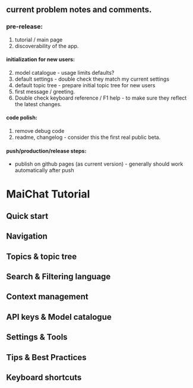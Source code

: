 ## current problem notes and comments.

### pre-release:

1. tutorial / main page
2. discoverability of the app.

#### initialization for new users:
2. model catalogue - usage limits defaults?
3. default settings - double check they match my current settings
4. default topic tree - prepare initial topic tree for new users
5. first message / greeting.
6. Double check keyboard reference / F1 help - to make sure they reflect the latest changes.

#### code polish:
1. remove debug code
2. readme, changelog - consider this the first real public beta.

#### push/production/release steps:
- publish on github pages (as current version) - generally should work automatically after push


# MaiChat Tutorial

## Quick start
## Navigation
## Topics & topic tree
## Search & Filtering language
## Context management
## API keys & Model catalogue
## Settings & Tools
## Tips & Best Practices
## Keyboard shortcuts